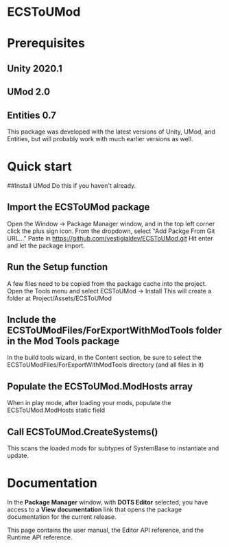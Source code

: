 # ECSToUMod

# Prerequisites
## Unity 2020.1
## UMod 2.0
## Entities 0.7
This package was developed with the latest versions of Unity, UMod, and Entities, but will probably work with much earlier versions as well.

# Quick start
##Install UMod 
Do this if you haven't already.

## Import the ECSToUMod package
Open the Window -> Package Manager window, and in the top left corner click the plus sign icon.
From the dropdown, select "Add Packge From Git URL..."
Paste in https://github.com/vestigialdev/ECSToUMod.git
Hit enter and let the package import.

## Run the Setup function
A few files need to be copied from the package cache into the project. 
Open the Tools menu and select ECSToUMod -> Install
This will create a folder at Project/Assets/ECSToUMod 

## Include the ECSToUModFiles/ForExportWithModTools folder in the Mod Tools package
In the build tools wizard, in the Content section, be sure to select the ECSToUModFiles/ForExportWithModTools directory (and all files in it)

## Populate the ECSToUMod.ModHosts array
When in play mode, after loading your mods, populate the ECSToUMod.ModHosts static field

## Call ECSToUMod.CreateSystems()
This scans the loaded mods for subtypes of SystemBase to instantiate and update.

# Documentation
In the __Package Manager__ window, with __DOTS Editor__ selected, you have access to a __View documentation__ link that opens the package documentation for the current release.

This page contains the user manual, the Editor API reference, and the Runtime API reference.
